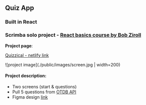 ## Quiz App 

### Built in React
### Scrimba solo project - [React basics course by Bob Ziroll](https://scrimba.com/learn/learnreact)

**Project page**:

[Quizzical - netlify link](https://quiz-app-agnkos.netlify.app/)

![project image](./public/images/screen.jpg | width=200)

#### Project description:
- Two screens (start & questions)
- Pull 5 questions from [OTDB API](https://opentdb.com/api_config.php)
- Figma design [link](https://www.figma.com/file/E9S5iPcm10f0RIHK8mCqKL/Quizzical-App?node-id=0%3A1)

